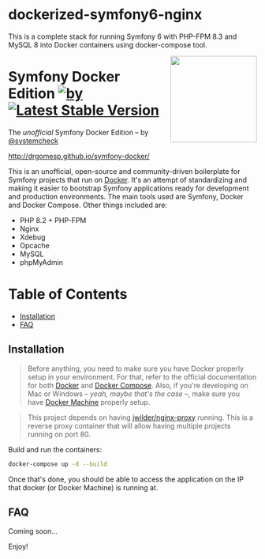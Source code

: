 # dockerized-symfony6-nginx
This is a complete stack for running Symfony 6 with PHP-FPM 8.3 and MySQL 8 into Docker containers using docker-compose tool.

<img align="right" width="175px" src="https://camo.githubusercontent.com/7e57ebd8fa0125653e3b41c87fc4d3a6b61964fc/687474703a2f2f692e696d6775722e636f6d2f7663355a56714c2e706e673f32" />

Symfony Docker Edition [![by](https://img.shields.io/badge/by-Systemcheck-brightgreen)](https://github.com/Systemcheck) [![Latest Stable Version](https://poser.pugx.org/drgomesp/symfony-docker/v/stable?format=flat-square)](https://packagist.org/packages/drgomesp/symfony-docker)
========================

The *unofficial* Symfony Docker Edition – by [@systemcheck](https://github.com/Systemcheck)

http://drgomesp.github.io/symfony-docker/

This is an unofficial, open-source and community-driven boilerplate for Symfony projects that run on [Docker](https://www.docker.com/). It's an attempt of standardizing and making it easier to bootstrap Symfony applications ready for development and production environments. The main tools used are Symfony, Docker and Docker Compose. Other things included are:

- PHP 8.2 + PHP-FPM
- Nginx
- Xdebug
- Opcache
- MySQL
- phpMyAdmin

Table of Contents
==================

- [Installation](#installation)
- [FAQ](#faq)

## Installation

> Before anything, you need to make sure you have Docker properly setup in your environment. For that, refer to the official documentation for both [Docker](https://docs.docker.com/) and [Docker Compose](https://docs.docker.com/compose/). Also, if you're developing on Mac or Windows – *yeah, maybe that's the case* –, make sure you have [Docker Machine](https://docs.docker.com/machine/) properly setup.

> This project depends on having [jwilder/nginx-proxy](https://github.com/jwilder/nginx-proxy) running. This is a reverse proxy container that will allow having multiple projects running on port 80.

Build and run the containers:

```bash
docker-compose up -d --build
```

Once that's done, you should be able to access the application on the IP that docker (or Docker Machine) is running at.

## FAQ

Coming soon...

Enjoy!
